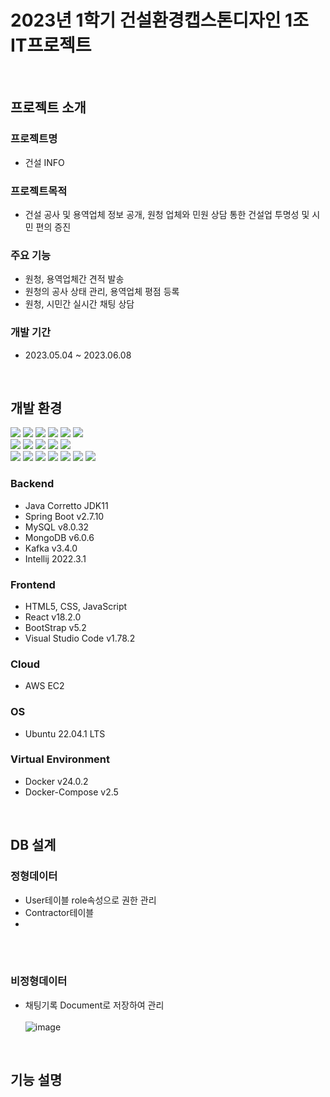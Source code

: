 # 2023년 1학기 건설환경캡스톤디자인 1조 IT프로젝트
<br/>

## 프로젝트 소개
### 프로젝트명
- 건설 INFO

### 프로젝트목적
- 건설 공사 및 용역업체 정보 공개, 원청 업체와 민원 상담 통한 건설업 투명성 및 시민 편의 증진

### 주요 기능
- 원청, 용역업체간 견적 발송
- 원청의 공사 상태 관리, 용역업체 평점 등록
- 원청, 시민간 실시간 채팅 상담

### 개발 기간
- 2023.05.04 ~ 2023.06.08
<br>

## 개발 환경
  <div>
      <img src="https://img.shields.io/badge/Java-007396.svg?&style=for-the-badge&logo=Java&logoColor=white">
  <img src="https://img.shields.io/badge/amazon s3-569A31?style=for-the-badge&logo=amazon s3&logoColor=white">
  <img src="https://img.shields.io/badge/springboot-6DB33F?style=for-the-badge&logo=springboot&logoColor=white">
  <img src="https://img.shields.io/badge/mysql-4479A1?style=for-the-badge&logo=mysql&logoColor=white">
  <img src="https://img.shields.io/badge/MongoDB-7A248?style=for-the-badge&logo=MongoDB&logoColor=white">
  <img src="https://img.shields.io/badge/Kafka-231F20?style=for-the-badge&logo=apachekafka&logoColor=white">
  </div>
  <div>
      <img src="https://img.shields.io/badge/html5-E34F26?style=for-the-badge&logo=html5&logoColor=white">
  <img src="https://img.shields.io/badge/css3-1572B6?style=for-the-badge&logo=css3&logoColor=white">
  <img src="https://img.shields.io/badge/javascript-F7DF1E?style=for-the-badge&logo=javascript&logoColor=black">
  <img src="https://img.shields.io/badge/React-61DAFB?style=for-the-badge&logo=React&logoColor=black">
  <img src="https://img.shields.io/badge/Bootstrap-7952B3?style=for-the-badge&logo=Bootstrap&logoColor=white">
  </div>
  <div>
  <img src="https://img.shields.io/badge/ubuntu-E95420?style=for-the-badge&logo=ubuntu&logoColor=white">
  <img src="https://img.shields.io/badge/amazon ec2-FF9900?style=for-the-badge&logo=amazon ec2&logoColor=white">
  <img src="https://img.shields.io/badge/docker-2496ED?style=for-the-badge&logo=docker&logoColor=white">
  <img src="https://img.shields.io/badge/Git-F05032?style=for-the-badge&logo=git&logoColor=white">
  <img src="https://img.shields.io/badge/github-181717?style=for-the-badge&logo=github&logoColor=white">
  <img src="https://img.shields.io/badge/VsCode-007ACC?style=for-the-badge&logo=Visual Studio Code&logoColor=white">
  <img src="https://img.shields.io/badge/intellijidea-000000?style=for-the-badge&logo=intelliJidea&logoColor=white">
  </div>
  
### Backend
- Java Corretto JDK11
- Spring Boot v2.7.10
- MySQL v8.0.32
- MongoDB v6.0.6
- Kafka  v3.4.0
- Intellij 2022.3.1

### Frontend
- HTML5, CSS, JavaScript
- React v18.2.0
- BootStrap v5.2
- Visual Studio Code v1.78.2
  
### Cloud
- AWS EC2
  
### OS
- Ubuntu 22.04.1 LTS

### Virtual Environment
- Docker v24.0.2
- Docker-Compose v2.5
<br>

## DB 설계
### 정형데이터
- User테이블 role속성으로 권한 관리
- Contractor테이블 
-  
<br><br>


### 비정형데이터
- 채팅기록 Document로 저장하여 관리
  <br><br>
![image](https://github.com/roberniro/contractB2B/assets/113920417/e9c71fbd-c657-4922-bb77-a352a1f3187a)

<br>

## 기능 설명 
